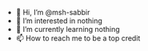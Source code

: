 - 👋 Hi, I’m @msh-sabbir
- 👀 I’m interested in nothing 
- 🌱 I’m currently learning nothing
- 📫 How to reach me to be a top credit

<!---
msh-sabbir/msh-sabbir is a ✨ special ✨ repository because its `README.md` (this file) appears on your GitHub profile.
You can click the Preview link to take a look at your changes.
--->

